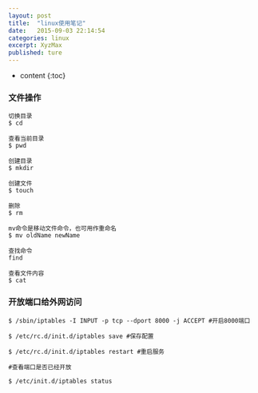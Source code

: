 ```yaml
---
layout: post
title:  "linux使用笔记"
date:   2015-09-03 22:14:54
categories: linux
excerpt: XyzMax
published: ture
---
```


* content
{:toc}


### 文件操作

	切换目录
	$ cd

	查看当前目录
	$ pwd

	创建目录
	$ mkdir

	创建文件
	$ touch

	删除
	$ rm

	mv命令是移动文件命令，也可用作重命名
	$ mv oldName newName

	查找命令
	find

	查看文件内容
	$ cat

### 开放端口给外网访问

	$ /sbin/iptables -I INPUT -p tcp --dport 8000 -j ACCEPT #开启8000端口 
 
	$ /etc/rc.d/init.d/iptables save #保存配置 
 
	$ /etc/rc.d/init.d/iptables restart #重启服务 
 
	#查看端口是否已经开放 
 
	$ /etc/init.d/iptables status


